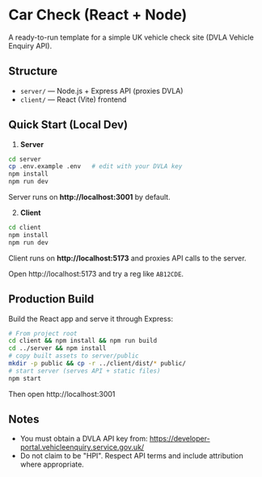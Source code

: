 
# Car Check (React + Node)

A ready-to-run template for a simple UK vehicle check site (DVLA Vehicle Enquiry API).

## Structure
- `server/` — Node.js + Express API (proxies DVLA)
- `client/` — React (Vite) frontend

## Quick Start (Local Dev)
1) **Server**
```bash
cd server
cp .env.example .env   # edit with your DVLA key
npm install
npm run dev
```
Server runs on **http://localhost:3001** by default.

2) **Client**
```bash
cd client
npm install
npm run dev
```
Client runs on **http://localhost:5173** and proxies API calls to the server.

Open http://localhost:5173 and try a reg like `AB12CDE`.

## Production Build
Build the React app and serve it through Express:

```bash
# From project root
cd client && npm install && npm run build
cd ../server && npm install
# copy built assets to server/public
mkdir -p public && cp -r ../client/dist/* public/
# start server (serves API + static files)
npm start
```
Then open http://localhost:3001

## Notes
- You must obtain a DVLA API key from: https://developer-portal.vehicleenquiry.service.gov.uk/
- Do not claim to be "HPI". Respect API terms and include attribution where appropriate.
